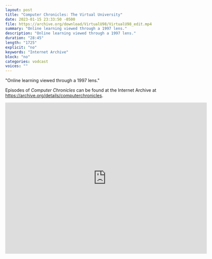 ```yaml
---
layout: post
title: "Computer Chronicles: The Virtual University"
date: 2023-01-15 23:33:50 -0500
file: https://archive.org/download/VirtualU98/VirtualU98_edit.mp4
summary: "Online learning viewed through a 1997 lens."
description: "Online learning viewed through a 1997 lens."
duration: "28:45"
length: "1725"
explicit: "no" 
keywords: "Internet Archive"
block: "no" 
categories: vodcast
voices: ""
---
```


"Online learning viewed through a 1997 lens."

Episodes of *Computer Chronicles* can be found at the Internet Archive at <https://archive.org/details/computerchronicles>.

<iframe src="https://archive.org/embed/VirtualU98" width="640" height="480" frameborder="0" webkitallowfullscreen="true" mozallowfullscreen="true" allowfullscreen></iframe>
